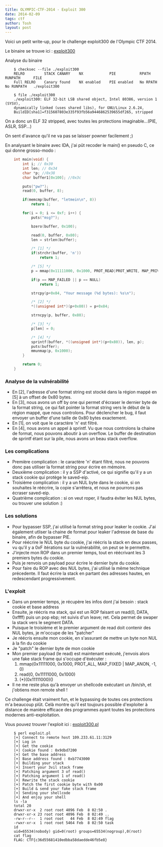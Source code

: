 ```yaml
---
title: OLYMPIC-CTF-2014 - Exploit 300
date: 2014-02-09
tags: ctf
author: Tosh
layout: post
---
```


Voici un petit write-up, pour le challenge exploit300 de l'Olympic CTF 2014.

Le binaire se trouve ici : [exploit300](https://repo.t0x0sh.org/ctf/2014/olympic/exploit300)

Analyse du binaire

```
	$ checksec --file ./exploit300
	RELRO         STACK CANARY    NX            PIE           RPATH      RUNPATH      FILE
	Full RELRO    Canary found    NX enabled    PIE enabled   No RPATH   No RUNPATH   ./exploit300
```

```
	$ file ./exploit300
	./exploit300: ELF 32-bit LSB shared object, Intel 80386, version 1 (SYSV),
    dynamically linked (uses shared libs), for GNU/Linux 2.6.24,
    BuildID[sha1]=f315607803e335f93fb56a9446862539655df265, stripped
```

On a donc un ELF 32 stripped, avec toutes les protections imaginable...(PIE, ASLR, SSP...)

On sent d'avance qu'il ne va pas se laisser powner facilement ;)

En analysant le binaire avec IDA, j'ai pût recoder le main() en pseudo C, ce qui donne grosso-modo :

```c
	int main(void) {
	    int i; // 0x30
		int len; // 0x34
		char *p; //0x38
		char buffer1[0x100]; //0x3c

        puts("pw?");
    	read(0, buffer, 8);

    	if(memcmp(buffer, "letmein\n", 8))
        	return 1;

    	for(i = 0; i <= 0xf; i++) {
        	puts("msg?");

        	bzero(buffer, 0x100);

        	read(0, buffer, 0x80);
			len = strlen(buffer);

			/* [1] */
			if(strchr(buffer, 'n'))
			    return 1;

			/* [5] */
			p = mmap(0x11111000, 0x1000, PROT_READ|PROT_WRITE, MAP_PRIVATE|MAP_FIXED|MAP_ANON, -1);

			if(p == MAP_FAILED || p == NULL)
            	return 1;

        	strcpy(p+0x84, "Your message (%d bytes): %s\n");

        	/* [2] */
			*((unsigned int*)(p+0x80)) = p+0x84;

        	strncpy(p, buffer, 0x80);

        	/* [3] */
			p[len] = 0;

        	/* [4] */
			sprintf(buffer, *((unsigned int*)(p+0x80)), len, p);
			puts(buffer);
			mmunmap(p, 0x1000);
	    }

        return 0;
	}
```



### Analyse de la vulnérabilité

* En [2], l'adresse d'une format string est stocké dans la région mappé en [5] à un offset de 0x80 bytes.
* En [3], nous avons un off by one qui permet d'écraser le dernier byte de la format string, ce qui fait pointer la format string vers le début de la région mappé, que nous controlons.
Pour déclencher le bug, il faut envoyer un buffer d'une taille de 0x80 bytes exactement.
* En [1], on voit que le caractère 'n' est filtré.
* En [4], nous avons un appel à sprintf. Vu que nous controlons la chaine de format, nous pouvons aboutir à un overflow. Le buffer de destination de sprintf étant sur la pile, nous avons un beau stack overflow.



### Les complications

* Première complication : le caractère 'n' étant filtré, nous ne pouvons donc pas utiliser la format string pour écrire en mémoire.
* Deuxième complication : il y a SSP d'activé, ce qui signifie qu'il y a un stack cookie qui protège le saved-eip.
* Troisième complication : il y a un NUL byte dans le cookie, si on souhaites le réécrire, la copie s'arrêtera, et nous ne pourrons pas écraser saved-eip.
* Quatrième complication : si on veut roper, il faudra éviter les NUL bytes, ou trouver une solution :)



### Les solutions

* Pour bypasser SSP, j'ai utilisé la format string pour leaker le cookie. J'ai également utliser la chaine de format pour leaker l'adresse de base du binaire, afin de bypasser PIE.
* Pour réécrire le NUL byte du cookie, j'ai réécris la stack en deux passes, vu qu'il y a 0xF itérations sur la vulnérabilité, on peut se le permettre.
* J'injecte mon ROP dans un premier temps, tout en réécrivant les 3 premiers bytes du cookie.
* Puis je renvois un payload pour écrire le dernier byte du cookie.
* Pour faire du ROP avec des NUL bytes, j'ai utilisé la même technique précedente. Il faut écrire la stack en partant des adresses hautes, en redescendant progressivement.



### L'exploit

* Dans un premier temps, je récupère les infos dont j'ai besoin : stack cookie et base address
* Ensuite, je réécris ma stack, qui est un ROP faisant un read(0, DATA, 0xffff) puis un pop ebp; ret suivis d'un leave; ret. Cela permet de swaper la stack vers le segment DATA.
* Puisque le troisième et le premier argument de read doit contenir des NUL bytes, je m'occupe de les "patcher"
* Je réécris ensuite mon cookie, en s'assurant de mettre un byte non NUL à la fin du cookie
* Je "patch" le dernier byte de mon cookie
* Mon premier payload (le read) est maintenant exécuté, j'envois alors une fake stack frame qui s'occupe d'éxécuter :
    1. mmap(0x11111000, 0x1000, PROT_ALL, MAP_FIXED | MAP_ANON, -1, 0)
    2. read(0, 0x11111000, 0x1000)
    3. (*)(0x11111000)()
* Il ne me reste plus qu'à envoyer un shellcode exécutant un /bin/sh, et j'obtiens mon remote shell !

Ce challenge était vraiment fun, et le bypassing de toutes ces protections m'a beaucoup plût.
Celà montre qu'il est toujours possible d'exploiter à distance de manière efficace des programmes ayant toutes les protections modernes anti-exploitation.

Vous pouvez trouver l'exploit ici : [exploit300.pl](https://github.com/t00sh/ctf/blob/master/2014/olympic/exploit300.pl)

```
	$ perl exploit.pl
	[+] Connect to remote host 109.233.61.11:3129
	[+] Log in
	[+] Get the cookie
	[+] Cookie found : 0x9dbd7200
	[+] Get the base address
	[+] Base address found : 0xb7743000
	[+] Building your stack
	[+] Insert your 3vil stack frame
	[+] Patching argument 3 of read()
	[+] Patching argument 1 of read()
	[+] Rewrite the stack cookie
	[+] Patch the first cookie byte with 0x00
	[+] Build & send your fake stack frame
	[+] Sending your shellcode
	[+] And enjoy your shell
	ls -la
	total 20
	drwxr-xr-x  2 root root 4096 Feb  8 02:50 .
	drwxr-xr-x 23 root root 4096 Feb  8 02:49 ..
	-rw-r--r--  1 root root   44 Feb  8 02:49 flag
	-rwxr-xr-x  1 root root 5464 Feb  8 02:50 task
	id
	uid=65534(nobody) gid=0(root) groups=65534(nogroup),0(root)
	cat flag
	FLAG: CTF{c36d55681410edbba58daedde46fb5e8}
```